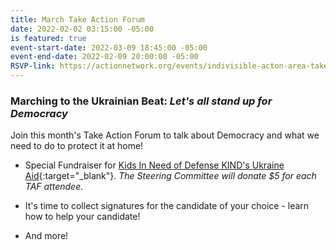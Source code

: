 ```yaml
---
title: March Take Action Forum
date: 2022-02-02 03:15:00 -05:00
is featured: true
event-start-date: 2022-03-09 18:45:00 -05:00
event-end-date: 2022-02-09 20:00:00 -05:00
RSVP-link: https://actionnetwork.org/events/indivisible-acton-area-take-action-forum?source=direct_link&
---
```


### Marching to the Ukrainian Beat: *Let's all stand up for Democracy*

Join this month's Take Action Forum to talk about Democracy and what we need to do to protect it at home!

* Special Fundraiser for [Kids In Need of Defense KIND's Ukraine Aid](https://supportkind.org){:target="_blank"}. *The Steering Committee will donate $5 for each TAF attendee.*  

* It's time to collect signatures for the candidate of your choice - learn how to help your candidate!  

* And more!

